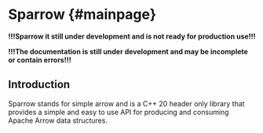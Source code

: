 Sparrow                             {#mainpage}
============

**!!!Sparrow it still under development and is not ready for production use!!!**


**!!!The documentation is still under development and may be incomplete or contain errors!!!**


Introduction
----------------

Sparrow stands for simple arrow and is a C++ 20 header only library that provides a simple and easy to use API for producing and consuming Apache Arrow data structures.